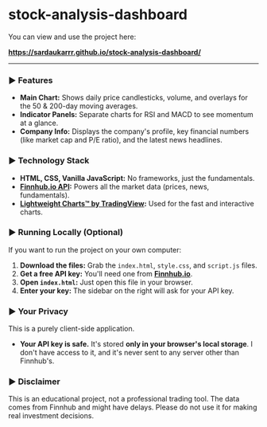 # stock-analysis-dashboard



You can view and use the project here:

**https://sardaukarrr.github.io/stock-analysis-dashboard/**

---

### ► Features

* **Main Chart:** Shows daily price candlesticks, volume, and overlays for the 50 & 200-day moving averages.
* **Indicator Panels:** Separate charts for RSI and MACD to see momentum at a glance.
* **Company Info:** Displays the company's profile, key financial numbers (like market cap and P/E ratio), and the latest news headlines.

### ► Technology Stack

* **HTML, CSS, Vanilla JavaScript:** No frameworks, just the fundamentals.
* **[Finnhub.io API](https://finnhub.io/):** Powers all the market data (prices, news, fundamentals).
* **[Lightweight Charts™ by TradingView](https://www.tradingview.com/lightweight-charts/):** Used for the fast and interactive charts.

### ► Running Locally (Optional)

If you want to run the project on your own computer:

1.  **Download the files:** Grab the `index.html`, `style.css`, and `script.js` files.
2.  **Get a free API key:** You'll need one from **[Finnhub.io](https://finnhub.io/register)**.
3.  **Open `index.html`:** Just open this file in your browser.
4.  **Enter your key:** The sidebar on the right will ask for your API key.

### ► Your Privacy

This is a purely client-side application.

* **Your API key is safe.** It's stored **only in your browser's local storage**. I don't have access to it, and it's never sent to any server other than Finnhub's.

### ► Disclaimer

This is an educational project, not a professional trading tool. The data comes from Finnhub and might have delays. Please do not use it for making real investment decisions.
